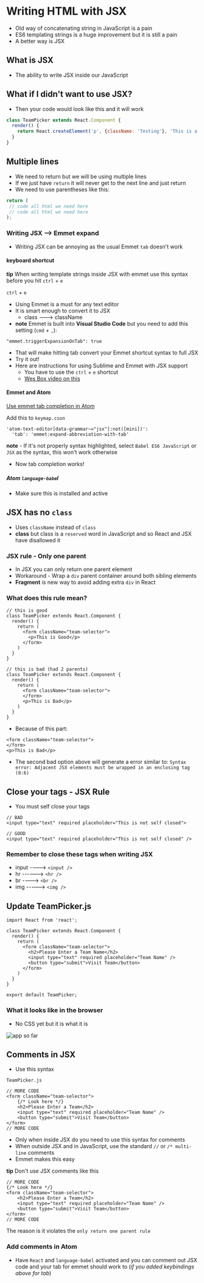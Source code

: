 # Writing HTML with JSX
* Old way of concatenating string in JavaScript is a pain
* ES6 templating strings is a huge improvement but it is still a pain
* A better way is JSX

## What is JSX
* The ability to write JSX inside our JavaScript

## What if I didn't want to use JSX?
* Then your code would look like this and it will work

```js
class TeamPicker extends React.Component {
  render() {
    return React.createElement('p', {className: 'Testing'}, 'This is a test');
  }
}
```

## Multiple lines
* We need to return but we will be using multiple lines
* If we just have `return` it will never get to the next line and just return
* We need to use parentheses like this:

```js
return (
 // code all html we need here
 // code all html we need here
);
```

### Writing JSX --> Emmet expand
* Writing JSX can be annoying as the usual Emmet `tab` doesn't work

#### keyboard shortcut
**tip** When writing template strings inside JSX with emmet use this syntax before you hit `ctrl` + `e`

`ctrl` + `e`

* Using Emmet is a must for any text editor
* It is smart enough to convert it to JSX
  - class ---> className
* **note** Emmet is built into **Visual Studio Code** but you need to add this setting (`cmd` + `,`):

```
"emmet.triggerExpansionOnTab": true
```

* That will make hitting tab convert your Emmet shortcut syntax to full JSX
* Try it out!
* Here are instructions for using Sublime and Emmet with JSX support
    - You have to use the `ctrl` + `e` shortcut
    - [Wes Box video on this](http://wesbos.com/emmet-react-jsx-sublime/)

#### Emmet and Atom
[Use emmet tab completion in Atom](https://gist.github.com/mxstbr/361ddb22057f0a01762240be209321f0)

Add this to `keymap.cson`

```
'atom-text-editor[data-grammar~="jsx"]:not([mini])':
  'tab': 'emmet:expand-abbreviation-with-tab'
```

**note** - If it's not properly syntax highlighted, select `Babel ES6 JavaScript` or `JSX` as the syntax, this won't work otherwise
* Now tab completion works!

##### Atom `language-babe`l
* Make sure this is installed and active

## JSX has no `class`
* Uses `className` instead of `class`
* **class** but class is a `reserved` word in JavaScript and so React and JSX have disallowed it 

### JSX rule - Only one parent
* In JSX you can only return one parent element
* Workaround - Wrap a `div` parent container around both sibling elements
* **Fragment** is new way to avoid adding extra `div` in React

### What does this rule mean? 
```
// this is good
class TeamPicker extends React.Component {
  render() {
    return (
      <form className="team-selector">
        <p>This is Good</p>
      </form>
    )
  }
}
```

```
// this is bad (had 2 parents)
class TeamPicker extends React.Component {
  render() {
    return (
      <form className="team-selector">
      </form>
      <p>This is Bad</p>
    )
  }
}
```

* Because of this part:

```
<form className="team-selector">
</form>
<p>This is Bad</p>
```

* The second bad option above will generate a error similar to: `Syntax error: Adjacent JSX elements must be wrapped in an enclosing tag (8:6)`

## Close your tags - JSX Rule
* You must self close your tags

```
// BAD
<input type="text" required placeholder="This is not self closed">
```

```
// GOOD
<input type="text" required placeholder="This is not self closed" />
```

### Remember to close these tags when writing JSX
* input ----> `<input />`
* hr ------> `<hr />`
* br ----> `<br />`
* img -----> `<img />`

## Update TeamPicker.js

```
import React from 'react';

class TeamPicker extends React.Component {
  render() {
    return (
      <form className="team-selector">
        <h2>Please Enter a Team Name</h2>
        <input type="text" required placeholder="Team Name" />
        <button type="submit">Visit Team</button>
      </form>
    )
  }
}

export default TeamPicker;
```

### What it looks like in the browser
* No CSS yet but it is what it is

![app so far](https://i.imgur.com/86gzcGa.png)

## Comments in JSX
* Use this syntax

`TeamPicker.js`

```
// MORE CODE
<form className="team-selector">
    {/* Look here */}
    <h2>Please Enter a Team</h2>
    <input type="text" required placeholder="Team Name" />
    <button type="submit">Visit Team</button>
</form>
// MORE CODE
```

* Only when inside JSX do you need to use this syntax for comments
* When outside JSX and in JavaScript, use the standard `//` or `/* multi-line` comments
* Emmet makes this easy

**tip** Don't use JSX comments like this

```
// MORE CODE
{/* Look here */}
<form className="team-selector">
    <h2>Please Enter a Team</h2>
    <input type="text" required placeholder="Team Name" />
    <button type="submit">Visit Team</button>
</form>
// MORE CODE
```

The reason is it violates the `only return one parent rule`

### Add comments in Atom
* Have `React` and `language-babel` activated and you can comment out JSX code and your tab for emmet should work to (_if you added keybindings above for tab_)
